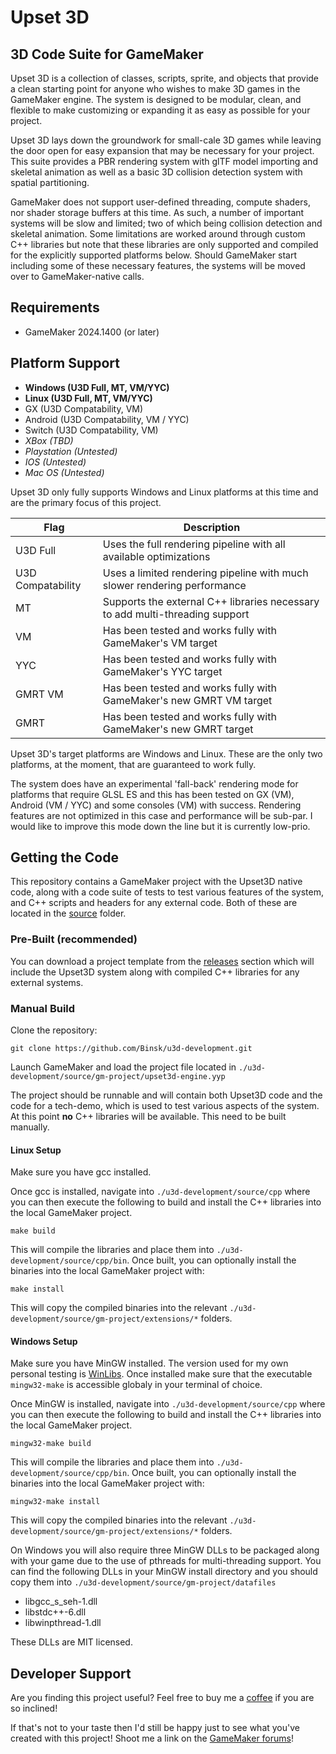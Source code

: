 # Upset 3D
## 3D Code Suite for GameMaker

Upset 3D is a collection of classes, scripts, sprite, and objects that provide a clean starting point for anyone who wishes to make 3D games in the GameMaker engine. The system is designed to be modular, clean, and flexible to make customizing or expanding it as easy as possible for your project.

Upset 3D lays down the groundwork for small-cale 3D games while leaving the door open for easy expansion that may be necessary for your project. This suite provides a PBR rendering system with glTF model importing and skeletal animation as well as a basic 3D collision detection system with spatial partitioning.

GameMaker does not support user-defined threading, compute shaders, nor shader storage buffers at this time. As such, a number of important systems will be slow and limited; two of which being collision detection and skeletal animation. Some limitations are worked around through custom C++ libraries but note that these libraries are only supported and compiled for the explicitly supported platforms below. Should GameMaker start including some of these necessary features, the systems will be moved over to GameMaker-native calls.

## Requirements

* GameMaker 2024.1400 (or later)

## Platform Support

* **Windows (U3D Full, MT, VM/YYC)**
* **Linux (U3D Full, MT, VM/YYC)**
* GX (U3D Compatability, VM)
* Android (U3D Compatability, VM / YYC)
* Switch (U3D Compatability, VM)
* *XBox (TBD)*
* *Playstation (Untested)*
* *IOS (Untested)*
* *Mac OS (Untested)*

Upset 3D only fully supports Windows and Linux platforms at this time and are the primary focus of this project.

| Flag | Description |
| --- | --- |
| U3D Full | Uses the full rendering pipeline with all available optimizations |
| U3D Compatability | Uses a limited rendering pipeline with much slower rendering performance |
| MT | Supports the external C++ libraries necessary to add multi-threading support |
| VM | Has been tested and works fully with GameMaker's VM target |
| YYC | Has been tested and works fully with GameMaker's YYC target |
| GMRT VM | Has been tested and works fully with GameMaker's new GMRT VM target |
| GMRT | Has been tested and works fully with GameMaker's new GMRT target |

Upset 3D's target platforms are Windows and Linux. These are the only two platforms, at the moment, that are guaranteed to work fully.

The system does have an experimental 'fall-back' rendering mode for platforms that require GLSL ES and this has been tested on GX (VM), Android (VM / YYC) and some consoles (VM) with success. Rendering features are not optimized in this case and  performance will be sub-par. I would like to improve this mode down the line but it is currently low-prio.

## Getting the Code

This repository contains a GameMaker project with the Upset3D native code, along with a code suite of tests to test various features of the system, and C++ scripts and headers for any external code. Both of these are located in the [source](https://github.com/Binsk/u3d-development/tree/master/source) folder.

### Pre-Built (recommended)

You can download a project template from the [releases](https://github.com/Binsk/u3d-development/releases) section which will include the Upset3D system along with compiled C++ libraries for any external systems.

### Manual Build

Clone the repository:
~~~
git clone https://github.com/Binsk/u3d-development.git
~~~

Launch GameMaker and load the project file located in `./u3d-development/source/gm-project/upset3d-engine.yyp`

The project should be runnable and will contain both Upset3D code and the code for a tech-demo, which is used to test various aspects of the system. At this point **no** C++ libraries will be available. This need to be built manually.

#### Linux Setup

Make sure you have gcc installed. 

Once gcc is installed, navigate into `./u3d-development/source/cpp` where you can then execute the following to build and install the C++ libraries into the local GameMaker project.

```
make build
```

This will compile the libraries and place them into `./u3d-development/source/cpp/bin`. Once built, you can optionally install the binaries into the local GameMaker project with:

```
make install
```

This will copy the compiled binaries into the relevant `./u3d-development/source/gm-project/extensions/*` folders.

#### Windows Setup

Make sure you have MinGW installed. The version used for my own personal testing is [WinLibs](https://winlibs.com/). Once installed make sure that the executable `mingw32-make` is accessible globaly in your terminal of choice.

Once MinGW is installed, navigate into `./u3d-development/source/cpp` where you can then execute the following to build and install the C++ libraries into the local GameMaker project.

```
mingw32-make build
```

This will compile the libraries and place them into `./u3d-development/source/cpp/bin`. Once built, you can optionally install the binaries into the local GameMaker project with:

```
mingw32-make install
```

This will copy the compiled binaries into the relevant `./u3d-development/source/gm-project/extensions/*` folders.

On Windows you will also require three MinGW DLLs to be packaged along with your game due to the use of pthreads for multi-threading support. You can find the following DLLs in your MinGW install directory and you should copy them into `./u3d-development/source/gm-project/datafiles`

* libgcc_s_seh-1.dll
* libstdc++-6.dll
* libwinpthread-1.dll

These DLLs are MIT licensed.

## Developer Support

Are you finding this project useful? Feel free to buy me a [coffee](https://ko-fi.com/binsk) if you are so inclined!

If that's not to your taste then I'd still be happy just to see what you've created with this project! Shoot me a link on the [GameMaker forums](https://forum.gamemaker.io/index.php?members/binsk.1097/)!
